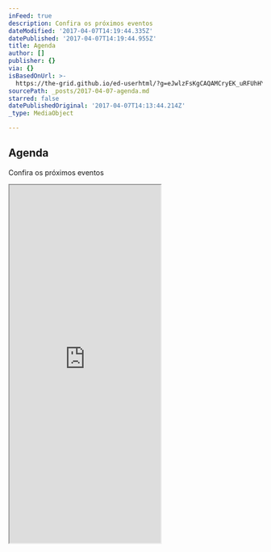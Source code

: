 ```yaml
---
inFeed: true
description: Confira os próximos eventos
dateModified: '2017-04-07T14:19:44.335Z'
datePublished: '2017-04-07T14:19:44.955Z'
title: Agenda
author: []
publisher: {}
via: {}
isBasedOnUrl: >-
  https://the-grid.github.io/ed-userhtml/?g=eJwlzFsKgCAQAMCryEK_uRFUhHYXK00Rs3R73T6oA8wIZ5IKmuU0SbBEW-45J63CsZVTDNxnZ5rH5-reqfPmXGtgnxhjmnWSgMAuN5OVUCEWwKx2iyUJLSIMgv_98AJRQSJS
sourcePath: _posts/2017-04-07-agenda.md
starred: false
datePublishedOriginal: '2017-04-07T14:13:44.214Z'
_type: MediaObject

---
```

## **Agenda**

Confira os próximos eventos

<iframe src="https://the-grid.github.io/ed-userhtml/?g=eJwljkEOgjAQAL9CNpGjLTFRY1j8gEc_UOlCN20ptivo7zV4m7lMpuUhm0hVyT2CE5nLRSkhE1_zvk9R-cLD8eNL837K2Q_LdLguTCuGurCl2UwUsK-LS-udJRDqjW9pTKih2tqPlC1lhJ-vbMUhNFrvoHLEoxOEk9bQteo_0n0Bz9Qxqw" height="710" style=""></iframe>